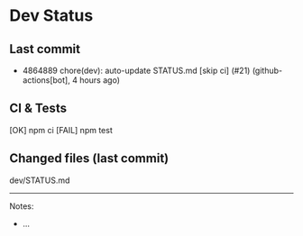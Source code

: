 # Dev Status

## Last commit
- 4864889 chore(dev): auto-update STATUS.md [skip ci] (#21) (github-actions[bot], 4 hours ago)
## CI & Tests
[OK] npm ci
[FAIL] npm test

## Changed files (last commit)
dev/STATUS.md

---
Notes:
- ...
